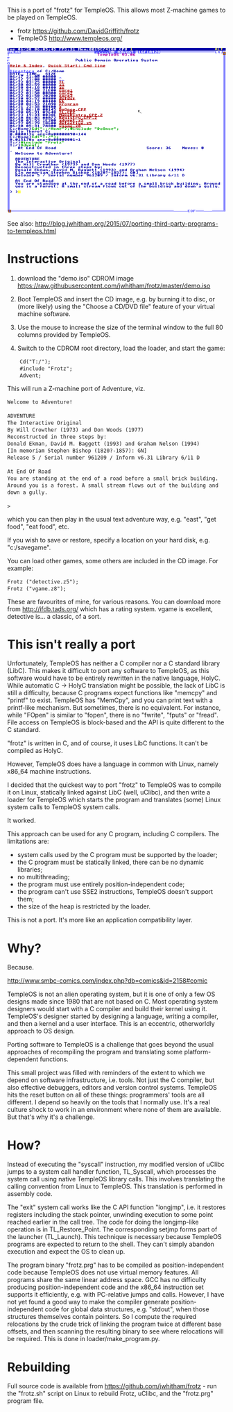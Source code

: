 This is a port of "frotz" for TempleOS. This allows most Z-machine games
to be played on TempleOS.

* frotz       https://github.com/DavidGriffith/frotz
* TempleOS    http://www.templeos.org/

![Screenshot](templeos.png)

See also: http://blog.jwhitham.org/2015/07/porting-third-party-programs-to-templeos.html

# Instructions

1. download the "demo.iso" CDROM image
    https://raw.githubusercontent.com/jwhitham/frotz/master/demo.iso

2. Boot TempleOS and insert the CD image, e.g. by burning it to disc,
or (more likely) using the "Choose a CD/DVD file" feature of your
virtual machine software.

3. Use the mouse to increase the size of the terminal window to the full 
80 columns provided by TempleOS.

4. Switch to the CDROM root directory, load the loader, and start the game:
```
    Cd("T:/");
    #include "Frotz";
    Advent;
```

This will run a Z-machine port of Adventure, viz.

    Welcome to Adventure!

    ADVENTURE
    The Interactive Original
    By Will Crowther (1973) and Don Woods (1977)
    Reconstructed in three steps by:
    Donald Ekman, David M. Baggett (1993) and Graham Nelson (1994)
    [In memoriam Stephen Bishop (1820?-1857): GN]
    Release 5 / Serial number 961209 / Inform v6.31 Library 6/11 D

    At End Of Road
    You are standing at the end of a road before a small brick building.
    Around you is a forest. A small stream flows out of the building and
    down a gully.

    >

which you can then play in the usual text adventure way, e.g. "east",
"get food", "eat food", etc.

If you wish to save or restore, specify a location on your hard disk,
e.g. "c:/savegame".

You can load other games, some others are included in the CD image. For example:
    
    Frotz ("detective.z5");
    Frotz ("vgame.z8");

These are favourites of mine, for various reasons. You can download
more from http://ifdb.tads.org/ which has a rating system. vgame 
is excellent, detective is... a classic, of a sort.


# This isn't really a port

Unfortunately, TempleOS has neither a C compiler nor a C standard library
(LibC). This makes it difficult to port any software to TempleOS, as 
this software would have to be entirely rewritten in the native 
language, HolyC. While automatic C -> HolyC translation might be possible,
the lack of LibC is still a difficulty, because C programs expect 
functions like "memcpy" and "printf" to exist. TempleOS has "MemCpy", 
and you can print text with a printf-like mechanism.  But sometimes, 
there is no equivalent. For instance, while "FOpen" is similar
to "fopen", there is no "fwrite", "fputs" or "fread". File access on
TempleOS is block-based and the API is quite different to the C standard.

"frotz" is written in C, and of course, it uses LibC functions.
It can't be compiled as HolyC.

However, TempleOS does have a language in common with Linux, namely
x86_64 machine instructions. 

I decided that the quickest way to port "frotz" to TempleOS was to
compile it on Linux, statically linked against LibC (well, uClibc),
and then write a loader for TempleOS which starts the program and
translates (some) Linux system calls to TempleOS system calls.

It worked.

This approach can be used for any C program, including C compilers.
The limitations are:
* system calls used by the C program must be supported by the loader;
* the C program must be statically linked, there can be no dynamic libraries;
* no multithreading;
* the program must use entirely position-independent code;
* the program can't use SSE2 instructions, TempleOS doesn't support them;
* the size of the heap is restricted by the loader.

This is not a port. It's more like an application compatibility layer.


# Why?

Because.

http://www.smbc-comics.com/index.php?db=comics&id=2158#comic

TempleOS is not an alien operating system, but it is one of only a few
OS designs made since 1980 that are not based on C. Most operating system
designers would start with a C compiler and build their kernel using it.
TempleOS's designer started by designing a language, writing a compiler,
and then a kernel and a user interface. This is an eccentric, otherworldly
approach to OS design.

Porting software to TempleOS is a challenge that goes beyond the usual
approaches of recompiling the program and translating some 
platform-dependent functions.

This small project was filled with reminders of the extent to which we
depend on software infrastructure, i.e. tools. Not just the C compiler,
but also effective debuggers, editors and version control systems.
TempleOS hits the reset button on all of these things: programmers' tools
are all different. I depend so heavily on the tools that I normally use.
It's a real culture shock to work in an environment where none of
them are available. But that's why it's a challenge.


# How?

Instead of executing the "syscall" instruction, my modified version 
of uClibc jumps to a system call handler function, TL_Syscall, which
processes the system call using native TempleOS library calls. This
involves translating the calling convention from Linux to TempleOS.
This translation is performed in assembly code.

The "exit" system call works like the C API function "longjmp", i.e.
it restores registers including the stack pointer, unwinding execution
to some point reached earlier in the call tree. The code for doing
the longjmp-like operation is in TL_Restore_Point. The corresponding
setjmp forms part of the launcher (TL_Launch). This technique is
necessary because TempleOS programs are expected to return to the shell.
They can't simply abandon execution and expect the OS to clean up.

The program binary "frotz.prg" has to be compiled as position-independent
code because TempleOS does not use virtual memory features. All programs
share the same linear address space. GCC has no difficulty producing
position-independent code and the x86_64 instruction set supports it
efficiently, e.g. with PC-relative jumps and calls. However, I have not
yet found a good way to make the compiler generate position-independent
code for global data structures, e.g. "stdout", when those structures
themselves contain pointers. So I compute the required relocations
by the crude trick of linking the program twice at different base
offsets, and then scanning the resulting binary to see where relocations
will be required. This is done in loader/make_program.py.


# Rebuilding

Full source code is available from https://github.com/jwhitham/frotz -
run the "frotz.sh" script on Linux to rebuild Frotz, uClibc, and the
"frotz.prg" program file.


